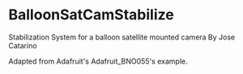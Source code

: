 # BalloonSatCamStabilize
Stabilization System for a balloon satellite mounted camera
By Jose Catarino

Adapted from Adafruit's Adafruit_BNO055's example.
